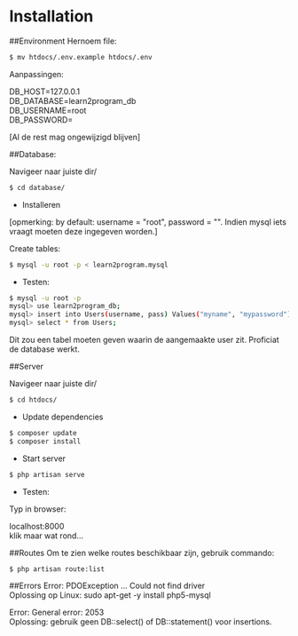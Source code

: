 # Installation
##Environment
Hernoem file:

~~~sh
$ mv htdocs/.env.example htdocs/.env
~~~

Aanpassingen:

DB_HOST=127.0.0.1  
DB_DATABASE=learn2program_db  
DB_USERNAME=root  
DB_PASSWORD=  

[Al de rest mag ongewijzigd blijven]

##Database:

 Navigeer naar juiste dir/

~~~sh
$ cd database/
~~~

- Installeren

[opmerking: by default: username = "root", password = "". Indien mysql iets vraagt moeten deze ingegeven worden.]

Create tables:

~~~sh
$ mysql -u root -p < learn2program.mysql
~~~

- Testen:

~~~sh
$ mysql -u root -p
mysql> use learn2program_db;
mysql> insert into Users(username, pass) Values("myname", "mypassword");
mysql> select * from Users;
~~~

Dit zou een tabel moeten geven waarin de aangemaakte user zit. Proficiat de database werkt.

##Server

Navigeer naar juiste dir/

~~~sh
$ cd htdocs/
~~~

- Update dependencies

~~~sh
$ composer update
$ composer install
~~~

- Start server

~~~sh
$ php artisan serve
~~~

- Testen:

Typ in browser:

localhost:8000  
klik maar wat rond...

##Routes
Om te zien welke routes beschikbaar zijn, gebruik commando:

~~~sh
$ php artisan route:list
~~~

##Errors
Error: PDOException ... Could not find driver  
Oplossing op Linux: sudo apt-get -y install php5-mysql

Error: General error: 2053  
Oplossing: gebruik geen DB::select() of DB::statement() voor insertions.

